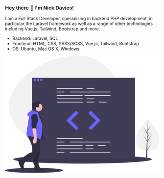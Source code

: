 ### Hey there 👋 I'm Nick Davies!

I am a Full Stack Developer, specialising in backend PHP development, in particular the Laravel framework as well as a range of other technologies including Vue.js, Tailwind, Bootstrap and more.

- Backend: Laravel, SQL
- Frontend: HTML, CSS, SASS/SCSS, Vue.js, Tailwind, Bootstrap
- OS: Ubuntu, Mac OS X, Windows

![Test Image 1](code.svg)

<!--
**nickdavies791/nickdavies791** is a ✨ _special_ ✨ repository because its `README.md` (this file) appears on your GitHub profile.

Here are some ideas to get you started:

- 🔭 I’m currently working on ...
- 🌱 I’m currently learning ...
- 👯 I’m looking to collaborate on ...
- 🤔 I’m looking for help with ...
- 💬 Ask me about ...
- 📫 How to reach me: ...
- 😄 Pronouns: ...
- ⚡ Fun fact: ...
-->
